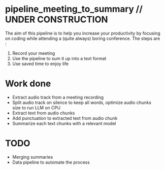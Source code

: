 # pipeline_meeting_to_summary // UNDER CONSTRUCTION

The aim of this pipeline is to help you increase your productivity by focusing on coding while attending a (quite always) boring conference.
The steps are :
1. Record your meeting
2. Use the pipeline to sum it up into a text format
3. Use saved time to enjoy life

# Work done
- Extract audio track from a meeting recording
- Split audio track on silence to keep all words, optimize audio chunks size to run LLM on CPU
- Extract text from audio chunks
- Add punctuation to extracted text from audio chunk
- Summarize each text chunks with a relevant model

# TODO
- Merging summaries
- Data pipeline to automate the process
